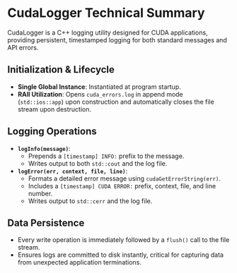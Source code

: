 # CudaLogger Technical Summary

CudaLogger is a C++ logging utility designed for CUDA applications, providing persistent, timestamped logging for both standard messages and API errors.

## Initialization & Lifecycle
- **Single Global Instance**: Instantiated at program startup.
- **RAII Utilization**: Opens `cuda_errors.log` in append mode (`std::ios::app`) upon construction and automatically closes the file stream upon destruction.

## Logging Operations
- **`logInfo(message)`**:
  - Prepends a `[timestamp] INFO:` prefix to the message.
  - Writes output to both `std::cout` and the log file.
- **`logError(err, context, file, line)`**:
  - Formats a detailed error message using `cudaGetErrorString(err)`.
  - Includes a `[timestamp] CUDA ERROR:` prefix, context, file, and line number.
  - Writes output to `std::cerr` and the log file.

## Data Persistence
- Every write operation is immediately followed by a `flush()` call to the file stream.
- Ensures logs are committed to disk instantly, critical for capturing data from unexpected application terminations.